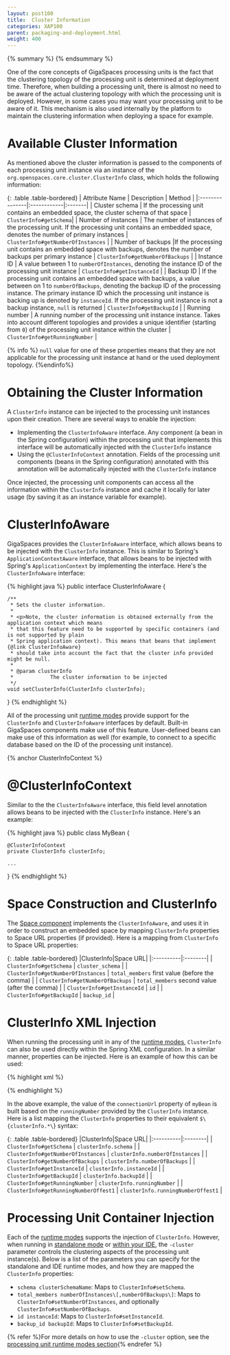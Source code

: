 ```yaml
---
layout: post100
title:  Cluster Information
categories: XAP100
parent: packaging-and-deployment.html
weight: 400
---
```


{% summary %}  {% endsummary %}



One of the core concepts of GigaSpaces processing units is the fact that the clustering topology of the processing unit is determined at deployment time. Therefore, when building a processing unit, there is almost no need to be aware of the actual clustering topology with which the processing unit is deployed.
However, in some cases you may want your processing unit to be aware of it.
This mechanism is also used internally by the platform to maintain the clustering information when deploying a space for example.

# Available Cluster Information

As mentioned above the cluster information is passed to the components of each processing unit instance via an instance of the `org.openspaces.core.cluster.ClusterInfo` class, which holds the following information:

{: .table .table-bordered}
| Attribute Name | Description | Method |
|:---------------|:------------|:-------|
| Cluster schema | If the processing unit contains an embedded space, the cluster schema of that space | `ClusterInfo#getSchema`|
| Number of instances | The number of instances of the processing unit. If the processing unit contains an embedded space, denotes the number of primary instances | `ClusterInfo#getNumberOfInstances` |
| Number of backups |If the processing unit contains an embedded space with backups, denotes the number of backups per primary instance | `ClusterInfo#getNumberOfBackups` |
| Instance ID | A value between 1 to `numberOfInstances`, denoting the instance ID of the processing unit instance | `ClusterInfo#getInstanceId` |
| Backup ID | If the processing unit contains an embedded space with backups, a value between on 1 to `numberOfBackups`, denoting the backup ID of the processing instance. The primary instance ID which the processing unit instance is backing up is denoted by `instanceId`. If the processing unit instance is not a backup instance, `null` is returned | `ClusterInfo#getBackupId` |
| Running number | A running number of the processing unit instance instance. Takes into account different topologies and provides a unique identifier (starting from `0`) of the processing unit instance within the cluster | `ClusterInfo#getRunningNumber` |

{% info %}
`null` value for one of these properties means that they are not applicable for the processing unit instance at hand or the used deployment topology.
{%endinfo%}

# Obtaining the Cluster Information

A `ClusterInfo` instance can be injected to the processing unit instances upon their creation.
There are several ways to enable the injection:

- Implementing the `ClusterInfoAware` interface. Any component (a bean in the Spring configuration) within the processing unit that implements this interface will be automatically injected with the `ClusterInfo` instance
- Using the `@ClusterInfoContext` annotation. Fields of the processing unit components (beans in the Spring configuration) annotated with this annotation will be automatically injected with the `ClusterInfo` instance

Once injected, the processing unit components can access all the information within the `ClusterInfo` instance and cache it locally for later usage (by saving it as an instance variable for example).

# ClusterInfoAware

GigaSpaces provides the `ClusterInfoAware` interface, which allows beans to be injected with the `ClusterInfo` instance. This is similar to Spring's `ApplicationContextAware` interface, that allows beans to be injected with Spring's `ApplicationContext` by implementing the interface.
Here's the `ClusterInfoAware` interface:

{% highlight java %}
public interface ClusterInfoAware {

    /**
     * Sets the cluster information.
     *
     * <p>Note, the cluster information is obtained externally from the application context which means
     * that this feature need to be supported by specific containers (and is not supported by plain
     * Spring application context). This means that beans that implement {@link ClusterInfoAware}
     * should take into account the fact that the cluster info provided might be null.
     *
     * @param clusterInfo
     *            The cluster information to be injected
     */
    void setClusterInfo(ClusterInfo clusterInfo);
}
{% endhighlight %}

All of the processing unit [runtime modes](./deploying-and-running-the-processing-unit.html) provide support for the `ClusterInfo` and `ClusterInfoAware` interfaces by default. Built-in GigaSpaces components make use of this feature. User-defined beans can make use of this information as well (for example, to connect to a specific database based on the ID of the processing unit instance).

{% anchor ClusterInfoContext %}

# @ClusterInfoContext

Similar to the the `ClusterInfoAware` interface, this field level annotation allows beans to be injected with the `ClusterInfo` instance. Here's an example:

{% highlight java %}
public class MyBean {

    @ClusterInfoContext
    private ClusterInfo clusterInfo;

    ...
}
{% endhighlight %}

# Space Construction and ClusterInfo

The [Space component](./the-space-configuration.html) implements the `ClusterInfoAware`, and uses it in order to construct an embedded space by mapping `ClusterInfo` properties to Space URL properties (if provided). Here is a mapping from `ClusterInfo` to Space URL properties:

{: .table .table-bordered}
|ClusterInfo|Space URL|
|:----------|:--------|
| `ClusterInfo#getSchema` | `cluster_schema` |
| `ClusterInfo#getNumberOfInstances` | `total_members` first value (before the comma) |
| `ClusterInfo#getNumberOfBackups` | `total_members` second value (after the comma) |
| `ClusterInfo#getInstanceId` | `id` |
| `ClusterInfo#getBackupId` | `backup_id` |

# ClusterInfo XML Injection

When running the processing unit in any of the [runtime modes](./deploying-and-running-the-processing-unit.html), `ClusterInfo` can also be used directly within the Spring XML configuration. In a similar manner, properties can be injected. Here is an example of how this can be used:

{% highlight xml %}

<bean id="myBean" class="MyBean">
    <property name="connectionUrl" value="testconnection_${clusterInfo.runningNumber}" />
</bean>
{% endhighlight %}

In the above example, the value of the `connectionUrl` property of `myBean` is  built based on the `runningNumber` provided by the `ClusterInfo` instance. Here is a list mapping the `ClusterInfo` properties to their equivalent `$\{clusterInfo.*\`} syntax:

{: .table .table-bordered}
|ClusterInfo|Space URL|
|:----------|:--------|
| `ClusterInfo#getSchema` | `clusterInfo.schema` |
| `ClusterInfo#getNumberOfInstances` | `clusterInfo.numberOfInstances` |
| `ClusterInfo#getNumberOfBackups` | `clusterInfo.numberOfBackups` |
| `ClusterInfo#getInstanceId` | `clusterInfo.instanceId` |
| `ClusterInfo#getBackupId` | `clusterInfo.backupId` |
| `ClusterInfo#getRunningNumber` | `clusterInfo.runningNumber` |
| `ClusterInfo#getRunningNumberOffest1` | `clusterInfo.runningNumberOffest1` |

# Processing Unit Container Injection

Each of the [runtime modes](./deploying-and-running-the-processing-unit.html) supports the injection of `ClusterInfo`. However, when running in [standalone mode](./running-in-standalone-mode.html) or [within your IDE](./running-and-debugging-within-your-ide.html), the `-cluster` parameter controls the clustering aspects of the processing unit instance(s). Below is a list of the parameters you can specify for the standalone and IDE runtime modes, and how they are mapped the `ClusterInfo` properties:

- `schema clusterSchemaName`: Maps to `ClusterInfo#setSchema`.
- `total_members numberOfInstances\[,numberOfBackups\]`: Maps to `ClusterInfo#setNumberOfInstances`, and optionally `ClusterInfo#setNumberOfBackups`.
- `id instanceId`: Maps to `ClusterInfo#setInstanceId`.
- `backup_id backupId`: Maps to `ClusterInfo#setBackupId`.

{% refer %}For more details on how to use the `-cluster` option, see the [processing unit runtime modes section](./deploying-and-running-the-processing-unit.html){% endrefer %}

